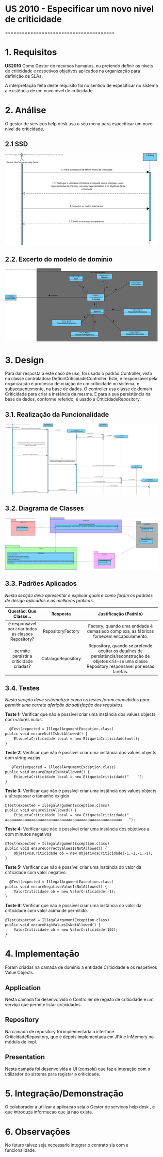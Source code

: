 # US 2010 - Especificar um novo nivel de criticidade
=======================================


# 1. Requisitos

**US2010** Como Gestor de recursos humanos, eu pretendo definir os niveis de criticidade e respetivos objetivos aplicados na organização para definição de SLAs.


A interpretação feita deste requisito foi no sentido de especificar no sistema a existência de um novo nivel de criticidade.



# 2. Análise

O gestor de serviços help desk usa o seu menu para especificar um novo nivel de criticidade.


## 2.1 SSD 

![US2010_SSD.svg](US2010_SSD.svg)


## 2.2. Excerto do modelo de domínio

![US2010_MD.svg](US2010_MD.svg)

# 3. Design


Para dar resposta a este caso de uso, foi usado o padrão Controller, visto na classe controladora DefinirCriticidadeController. Este, é responsável pela organização e processo de criação de um criticidade no sistema, e subsequentemente, na base de dados. O controller usa classe de domain Criticidade para criar a instância da mesma. E para a sua persistência na base de dados, conforme referido, é usado a CriticidadeRepository.


## 3.1. Realização da Funcionalidade

![US2010_SD.svg](US2010_SD.svg)

## 3.2. Diagrama de Classes

![US2010_CD.svg](US2010_CD.svg)

## 3.3. Padrões Aplicados
*Nesta secção deve apresentar e explicar quais e como foram os padrões de design aplicados e as melhores práticas.*

Questão: Que Classe...|Resposta|Justificação (Padrão)|
|:----:|:---------------:|:-----:|
|é responsável por criar todos as classes Repository?|RepositoryFactory|Factory, quando uma entidade é demasiado complexa, as fábricas fornecem encapsulamento.|
|permite persistir a criticidade criadas? |CatalogoRepository|Repository, quando se pretende ocultar os detalhes de persistência/reconstrução de objetos cria-se uma classe Repository responsável por essas tarefas.|

## 3.4. Testes 
*Nesta secção deve sistematizar como os testes foram concebidos para permitir uma correta aferição da satisfação dos requisitos.*

**Teste 1:** Verificar que não é possível criar uma instância dos values objects com valores nulos.

	  @Test(expected = IllegalArgumentException.class)
    public void ensureNullIsNotAllowed() {
        EtiquetaCriticidade local = new EtiquetaCriticidade(null);
    }

**Teste 2:** Verificar que não é possível criar uma instância dos values objects com string vazias

	   @Test(expected = IllegalArgumentException.class)
    public void ensureEmptyIsNotAllowed() {
        EtiquetaCriticidade local = new EtiquetaCriticidade("    ");
    }

**Teste 3:** Verificar que não é possível criar uma instância dos values objects a ultrapassar o tamanho exigido

	@Test(expected = IllegalArgumentException.class)
    public void ensureSizeAllowed() {
        EtiquetaCriticidade local = new EtiquetaCriticidade(" aaaaaaaaaaaaaaaaaaaaaaaaaaaaaaaaaaaaaaaaaaaaaaaaaaaaaa   ");

**Teste 4:** Verificar que não é possível criar uma instância dos  objetivos a com minutos negativos
    
    @Test(expected = IllegalArgumentException.class)
    public void ensureCorrectValuesIsNotAllowed() {
        ObjetivosCriticidade ob = new ObjetivosCriticidade(-1,-1,-1,-1);
    }

**Teste 5:** Verificar que não é possível criar uma instância do valor da criticidade com valor negativo.

      @Test(expected = IllegalArgumentException.class)
    public void ensureNegativeValueIsNotAllowed() {
        ValorCriticidade ob = new ValorCriticidade(-1);
    }

**Teste 6:** Verificar que não é possível criar uma instância do valor da criticidade com valor acima de permitido.


    @Test(expected = IllegalArgumentException.class)
    public void ensureHighValuesIsNotAllowed() {
        ValorCriticidade ob = new ValorCriticidade(102);
    }


# 4. Implementação

Foram criadas na camada de domínio a entidade Criticidade e os respetivos Value Objects.

## Application

Nesta camada foi desenvolvido o Controller de registo de criticidade e um serviço que permite listar criticidades.

## Repository

Na camada de repository foi implementada a interface CriticidadeRepository, que é depois implementada em JPA e InMemory no módulo de impl.

## Presentation

Nesta camada foi desenvolvida a UI (consola) que faz a interação com o utilizador do sistema para registar a criticidade.


# 5. Integração/Demonstração

O colaborador a utilizar a aplicacao seja o Gestor de servicos help desk , e que introduza informucao que já nao exista.

# 6. Observações

No futuro talvez seja necessario integrar o contrato sla com a funcionalidade.



